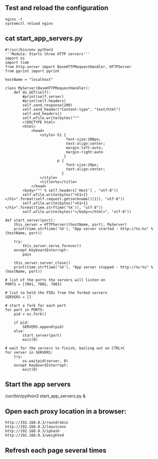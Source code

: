 ## Test and reload the configuration
    nginx -t
    systemctl reload nginx
## cat start_app_servers.py
```
#!/usr/bin/env python3
'''Module: Starts three HTTP servers'''
import os
import time
from http.server import BaseHTTPRequestHandler, HTTPServer
from pprint import pprint

hostName = "localhost"

class MyServer(BaseHTTPRequestHandler):
    def do_GET(self):
        #print(self.server)
        #print(self.headers)
        self.send_response(200)
        self.send_header("Content-type", "text/html")
        self.end_headers()
        self.wfile.write(bytes("""
        <!DOCTYPE html>
        <html>
            <head>
                <style> h1 {
                            font-size:100px;
                            text-align:center;
                            margin-left:auto;
                            margin-right:auto
                           }
                        p {
                            font-size:20px;
                            text-align:center;
                          }
                </style>
                <title>%s</title>
            </head>
        <body>""" % self.headers['Host'] , "utf-8"))
        self.wfile.write(bytes("<h1>{}</h1>".format(self.request.getsockname()[1]), "utf-8"))
        self.wfile.write(bytes("<h1>{}</h1>".format(time.strftime('%X')), "utf-8"))
        self.wfile.write(bytes("</body></html>", "utf-8"))

def start_server(port):
    this_server = HTTPServer((hostName, port), MyServer)
    print(time.strftime('%X'), "App server started - http://%s:%s" % (hostName, port))

    try:
        this_server.serve_forever()
    except KeyboardInterrupt:
        pass

    this_server.server_close()
    print(time.strftime('%X'), "App server stopped - http://%s:%s" % (hostName, port))

# list of the ports the servers will listen on
PORTS = [7001, 7002, 7003]

# list to hold the PIDs from the forked servers
SERVERS = []

# start a fork for each port
for port in PORTS:
    pid = os.fork()

    if pid:
        SERVERS.append(pid)
    else:
        start_server(port)
        exit(0)

# wait for the servers to finish, bailing out on CTRL+C
for server in SERVERS:
    try:
        os.waitpid(server, 0)
    except KeyboardInterrupt:
        exit(0)

```
## Start the app servers
/usr/bin/python3  start_app_servers.py &

## Open each proxy location in a browser:
    http://192.168.0.3/roundrobin
    http://192.168.0.3/leastconn
    http://192.168.0.3/iphash
    http://192.168.0.3/weighted

## Refresh each page several times

